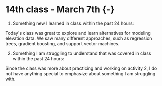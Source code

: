 # 14th class - March 7th {-}

1. Something new I learned in class within the past 24 hours: 

Today's class was great to explore and learn alternatives for modeling elevation data. We saw many different approaches, such as regression trees, gradient boosting, and support vector machines.

2. Something I am struggling to understand that was covered in class within the past 24 hours:

Since the class was more about practicing and working on activity 2, I do not have anything special to emphasize about something I am struggling with.
